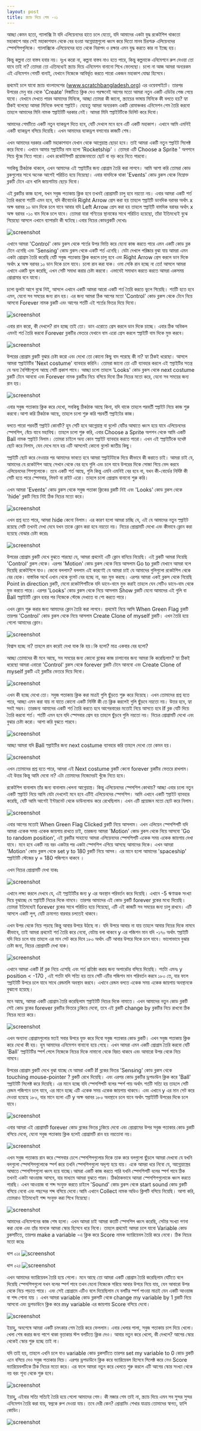 ```yaml
---
layout: post
title: স্ক্র্যাচ দিয়ে গেম -০১
---
```


আচ্ছা কেমন হতো, গ্যালাক্সি টা যদি এলিয়েনদের হাতে চলে যেতো, যদি আমাদের একটা যুদ্ধ রকেটশিপ থাকতো মহাকাশে আর সেই মহাকাশযান থেকে বের হওয়া অগ্নেয়াস্ত্রগুলো ধ্বংস করে দিতো মানব চিরশত্রু এলিয়েনদের স্পেসশিপগুলিকে। গ্যালাক্সিকে এলিয়েনদের হাত থেকে নিরাপদ ও রক্ষার এমন যুদ্ধ করতে কার না ইচ্ছে হয়।

কিন্তু কল্পনা তো বাস্তব হবার নয়। দূঃখ করো না, কল্পনা বাস্তব নাও হতে পারে, কিন্তু কল্পনাকে এনিমেশনে রুপ দেওয়া তো যাবে তাই না? তোমরা তো এতিমধ্যেই স্ক্র্যাচ দিয়ে এনিমেশন বানানো শিখে ফেলেছো। চলো না আজ আমরা অন্যরকম এই এনিমেশন গেমটি বানাই, যেখানে নিজেকে আবির্ভূত করতে পারো একজন মহাকাশ যোদ্ধা হিসেবে।

প্রথমেই চলে যাবো স্ক্র্যাচ বাংলাদেশের (www.scratchbangladesh.org) এর ওয়েবসাইটে। তারপর উপরের মেনু বার থেকে 'Create' লিঙ্কটিতে ক্লিক দেও পরক্ষনেই আগের মতো আমরা নতুন একটি এডিটর পেজ পেয়ে যাবো। যেখানে দেখতে পারব আমাদের মিনিকে, আচ্ছা তোমরা কী জানো, স্ক্র্যাচের ভাষায় মিনিকে কী বলতে হয়? হ্যা ঠিকই বলেছো আমরা মিনিকে বলবো স্প্রাইট। যেহেতু আমরা অন্যরকম একটি রোমাঞ্চকর এনিমেশন গেম তৈরি করবো তাহলে আমাদের মিনি নামক স্প্রাইটটি দরকার নেই। আমরা মিনি স্প্রাইটটিকে ডিলিট করে দিবো।

আমাদের গেমটিতে একটি নতুন ব্যাকড্রপ দিতে হবে, যেটি দেখলে মনে হবে এটি একটি মহাকাশ। এখানে আমি এমনিই একটি ব্যাকড্রপ বসিয়ে দিয়েছি। এখন আমাদের ব্যাকড্রপ বসানোর কাজটি শেষ।

এখন আমাদের দরকার একটি মহাকাশযান যেখান থেকে আগ্নেয়াস্ত্র ছোড়া হবে। তাই আমরা একটি নতুন স্প্রাইট সিলেক্ট করে নিবো। এখানে আমার স্প্রাইটির নাম হলো 'Rocketship' । তোমরা এটি Choose a Sprite ' অপশনে গিয়ে খুঁজে নিতে পারো। এখন রকেটশিপটি প্রয়োজনমতো ছোট বা বড় করে নিতে পারবো।

সবকিছু ঠিকঠাক থাকলে, এখন আমাদের এই স্প্রাইটির জন্য প্রোগ্রাম তৈরি করা লাগবে। আমি আশা করি তোমরা কোড ব্লকগুলোর সাথে অনেক আগেই পরিচিত হয়ে নিয়েছো। এবার বামদিকে থাকা 'Events' কোড ব্লকস থেকে নিম্নোক্ত ব্লকটি টেনে এনে খালি জায়গাটায় ছেড়ে দিবো। 

এই ব্লকটির কাজ হলো, যখন সবুজ পতাকায় ক্লিক হবে তখনই প্রোগ্রামটি চালু হবে নয়তো নয়। এবার আমরা একটি শর্ত তৈরি করবো শর্তটি এমন হবে, যদি কীবোর্ডের Right Arrow প্রেস করা হয় তাহলে স্প্রাইটি ডানদিক বরাবর অর্থাৎ x অক্ষ বরাবর ১০ ডান দিকে চলে যাবে আবার যদি Left Arrow প্রেস করা হয় তাহলে স্প্রাইটি বামদিক বরাবর অর্থাৎ x অক্ষ বরাবর -১০ বাম দিকে চলে যাবে। তোমরা যারা গণিতের স্থানাঙ্কের সাথে পরিচিত হয়েছো, তাঁরা ইতিমধ্যেই বুঝে গিয়েছো আসলে এখানে ব্যাপারটা কী ঘটেছে।এবার নিচের কোডব্লকটি দেখোঃ


![screenshot](images/rocketship_condition_01.png "Game")


এখানে আমরা 'Control' কোড ব্লকস থেকে শর্তের উপর ভিত্তি করে যেনো কাজ করতে পারে এমন একটি কোড ব্লক টেনে এনেছি এবং 'Sensing' কোড ব্লকস থেকে একটি শর্ত এনেছি। যেটা দেখলে পরিষ্কার বুঝা যায় আমরা এমন একটা প্রোগ্রাম তৈরি করেছি যেটি সবুজ পতাকায় ক্লিক করলে চালু হবে এবং Right Arrow প্রেস করলে ডান দিকে অর্থাৎ x অক্ষ বরাবর ১০ ডান দিকে চলে যাবে। চলো রান করা যাক। ওমা সেকি রান হচ্ছে না তো! আসলে আমরা এখানে একটি ভুল করেছি, এখন সেটি সমাধা করার চেষ্টা করবো। এভাবেই সমাধান করতে করতে আমরা একসময় প্রোগ্রামার বনে যাবো।

চলো ভুলটা আগে বুঝে নিই, আসলে এখানে একটি আমরা আরো একটি শর্ত তৈরি করতে ভুলে গিয়েছি। শর্তটি হতে হবে এমন, যেনো সব সময়ের জন্য রান হয়। এর জন্য আমরা ঠিক আগের মতো 'Control' কোড ব্লকস থেকে টেনে নিয়ে আসবো Forever নামক ব্লকটি এবং আগের শর্তটি এই শর্তের ভিতর দিয়ে দিবো। 

![screenshot](images/rocketship_condition_02.png "Game")

এবার রান করো, কী দেখলে? রান হচ্ছে তাই তো। ডান এরোতে প্রেস করলে ডান দিকে চাচ্ছে। এবার ঠিক অবিকল এমনই শর্ত তৈরি করবো Forever ব্লকটির ভেতরে যেখানে বাম এরো প্রেস করলে স্প্রাইটি বাম দিকে মুভ করবে।

![screenshot](images/rocketship_program.png "Game")

উপরের প্রোগ্রাম ব্লকটি বুঝার চেষ্টা করো এবং দেখো তো কোনো কিছু বাদ পরেছে কী না? হ্যা ঠিকই ধরেছো। আসলে আমরা স্প্রাইটটির 'Next costume' ব্যাবহার করিনি। তোমরা জানো তো এটি ব্যাবহার করলে এই স্প্রাইটির সতন্ত্র যে অন্য বৈশিষ্ট্যগুলো আছে সেটি প্রকাশ পাবে। আচ্ছা চলো তাহলে 'Looks' কোড ব্লকস থেকে next costume ব্লকটি টেনে আনবো এবং Forever নামক ব্লকটির নিচে বসিয়ে দিবো ঠিক নিচের মতো করে, যেনো সব সময়ের জন্য রান হয়।

![screenshot](images/rocketship_final_program.png "Game")

এবার সবুজ পতাকায় ক্লিক করে দেখো, সবকিছু ঠিকঠাক আছে কিনা, যদি থাকে তাহলে পরবর্তী স্প্রাইট নিয়ে কাজ শুরু করবো।আশা করি ঠিকঠাক আছে, তাহলে চলো শুরু করি পরবর্তী স্প্রাইটের কাজ।

বলতে পারো পরবর্তী স্প্রাইট কোনটি? হুম সেটি হবে আগ্নেয়াস্ত্র বা বুলেট যেটির আঘাতে ধ্বংস হয়ে যাবে এলিয়েনদের স্পেসশিপ, বেঁচে যাবে মহাবিশ্ব। তাহলে চলো শুরু করি, এবার Choose a Sprite অপশন থেকে আমি একটি Ball নামক স্প্রাইট নিলাম। তোমরা চাইলে অন্য কোন স্প্রাইট ব্যাবহার করতে পারো। এখন এই স্প্রাইটিকে যথেষ্ট ছোট করে নিলাম, যেন দেখে মনে হয় এটি আসলেই কোনো বুলেট জাতীয় কিছু।

স্প্রাইটি ছোট করে নেওয়ার পর আমাদের ভাবতে হবে আমরা স্প্রাইটটাকে দিয়ে কীভাবে কী করাতে চাই। আমরা চাই যে, আমাদের যে রকেটশিপ আছে সেখান থেকে বের হবে গুলি এবং চলে যাবে উপরের দিকে সোজা গিয়ে ভেদ করবে এলিয়েনদের শিপগুলোকে। তবে একটি শর্ত আছে, গুলি কিন্তু এমনি এমনিই বের হবে না, যখন কী-বোর্ডের নির্দিষ্ট কী সেটি হতে পারে স্পেসবার, লিফট বা রাইট এরো। তাহলে চলো প্রোগ্রাম বানানো শুরু করি।

এখন আমরা 'Events' কোড ব্লকস থেকে সবুজ পতাকা ক্লিকের ব্লকটি নিই এবং 'Looks' কোড ব্লকস থেকে 'hide' ব্লকটি নিয়ে নিই ঠিক নিচের মতো করে।

![screenshot](images/ball_01.png "Game")

 এখন প্রশ্ন হতে পারে, আমরা hide কেনো নিলাম। এর কারণ হলো আমরা চাচ্ছি যে, এই যে আমাদের নতুন স্প্রাইট রয়েছে সেটি তখনই দেখা দেবে যখন তাকে ক্লোন করা হবে নয়তো নয়। নিচের প্রোগ্রামটি দেখো এবং কীভাবে ক্লোন করা হয়েছে বোঝার চেষ্টা করোঃ

![screenshot](images/ball_02.png "Game")

উপরের প্রোগ্রাম ব্লকটি দেখে বুঝতে পারছো যে, আমরা প্রথমেই এটি ক্লোন বানিয়ে নিয়েছি। এই ব্লকটি আমরা নিয়েছি 'Control' ব্লকস থেকে। এরপর 'Motion' কোড ব্লকস থেকে নিয়ে আসলাম Go to ব্লকটি যেখানে আমরা বলে দিয়েছি রকেটশিপে যাও। কেনো বললাম? বললাম এই কারণেই যে আমরা চাই যে আমাদের গুলিগুলো রকেটশিপ থেকে বের হোক। বাস্তবিক অর্থে এখান থেকে বুলেট বের হচ্ছে না, বরং মুভ করছে। এরপর আমরা একই ব্লকস থেকে নিয়েছি Point in direction ব্লকটি, যেনো রকেটশিপটিকে যদি ডানে-বামে মুভ করাই তাহলে যেন সেটিও ডানে-বাম থেকে মুভ করতে পারে। এরপর 'Looks' কোড ব্লকস থেকে নিয়ে আসলাম Show ব্লকটি যেনো আমাদের এই গুলি বা Ball স্প্রাইটটি ক্লোন হবার পর নিজেকে স্টেজে দেখাতে বা শো করতে পারে।

এখন ক্লোন শুরু করার জন্য আমাদের ক্লোন তৈরি করা লাগবে। প্রথমেই নিয়ে আসি When Green Flag ব্লকটি তারপর 'Control' কোড ব্লকস থেকে নিয়ে আসলাম Create Clone of myself ব্লকটি। এখন তৈরি হয়ে গেলো আমাদের ক্লোন।

![screenshot](images/ball_03.png "Game")

বিশ্বাস হচ্ছে না? তাহলে রান করেই দেখা যাক কি হয়।কি হলো? মাত্র একবার বের হলো?

আচ্ছা তোমাদের কী মনে আছে, সব সময়ের জন্য কোনো ব্লকের কাজ চালানোর জন্য আমরা কি করেছিলাম? হ্যা ঠিকই ধরেছো আমরা এবারো 'Control' ব্লকস থেকে forever ব্লকটি টেনে আনবো এবং Create Clone of myself ব্লকটি এই ব্লকটির ভেতরে দিয়ে দিবো।

![screenshot](images/ball_04.png "Game")

এখন কী হচ্ছে দেখো তো। সবুজ পতাকায় ক্লিক করা মাত্রই গুলি ছুঁড়তে শুরু করে দিয়েছে। এখন তোমাদের প্রশ্ন হতে পারে, আচ্ছা এমন করা যায় না যাতে কোনো একটি নির্দিষ্ট কী তে ক্লিক করলেই গুলি ছুঁড়বে নয়তো নয়। উত্তর হবে, হ্যা সবই সম্ভব। তারজন্য আমাদের একটি শর্ত তৈরি করতে হবে আগেরবারের মতোই নিয়ে আসতে হবে If ব্লক যেটি দিয়ে তৈরি করবো শর্ত। শর্তটি এমন হবে যদি স্পেসবার প্রেস হয় তাহলে ছুঁড়বে গুলি নয়তো নয়। নিচের প্রোগ্রামটি দেখো এবং বুঝার চেষ্টা করো। আশা করি বুঝতে পারবে।

![screenshot](images/ball_05.png "Game")

আচ্ছা আমরা যদি Ball স্প্রাইটির জন্য next costume ব্যাবহার করি তাহলে দেখো তো কেমন হয়।

![screenshot](images/ball_06.png "Game")

এখন তোমাদের প্রশ্ন হতে পারে, আমরা এই Next costume ব্লকটি কেনো forever ব্লকটির ভেতরে রাখলাম। এই উত্তর কিন্তু আমি দেবো না? এটা তোমাদের নিজেদেরই খুঁজে নিতে হবে।


রকেটশিপ বানালাম তাঁর জন্য বানালাম খেলনা আগ্নেয়াস্ত্র। কিন্তু এলিয়েনদের স্পেসশিপ কোথায়? আচ্ছা এবার চলো নতুন একটি স্প্রাইট নিয়ে আসি যেটা দেখলেই মনে হবে এটিই এলিয়েনদের স্পেসশিপ। আমি এখানে একটি স্প্রাইট ব্যাবহার করেছি, যেটি আমি আগেই ইন্টারনেট থেকে ডাউনলোড করে রেখেছিলাম। এখন এটি প্রয়োজন মতো ছোট করে নিলাম।

![screenshot](images/spaceship_01.png "Game")

এবার আগের মতোই When Green Flag Clicked ব্লকটি নিয়ে আসলাম। এখন এলিয়েন স্পেসশিপটি যদি আমরা একেক সময় একেক জায়গায় রাখতে চাই, তারজন্য আমরা 'Motion' কোড ব্লকস থেকে নিয়ে আসবো 'Go to random position', এই ব্লকটির সাহায্যে আমরা এলিয়েনদের স্পেসশিপটি একেক সময় একেক জায়গায় দেখা যাবে। মনে হবে একটি নয় বরং একটার পর একটা স্পেসশিপ এগিয়ে আসছে আমাদের দিকে। এখন আমরা 'Motion' কোড ব্লকস থেকে set y to 180 ব্লকটি নিয়ে আসব। এর মানে হলো আমাদের 'spaceship'  স্প্রাইটটি স্টেজের y = 180 পজিশনে থাকবে ‌।

এখন নিচের প্রোগ্রামটি দেখা যাকঃ

![screenshot](images/spaceship_02.png "Game")

এখানে লক্ষ্য করলে দেখবে যে, এই স্প্রাইটটির জন্য y এর অবস্থান পরিবর্তন করে দিয়েছি। এখানে -5 ঋণাত্মক সংখ্যা দিয়ে বুঝাচ্ছে যে স্প্রাইটি নিচের দিকে নামবে। তারপর আমাদের এই কোড ব্লকটি forever ব্লকের মধ্যে দিয়েছি। তোমরা ইতিমধ্যেই forever ব্লকের সাথে পরিচিত হয়ে গিয়েছো, এটি এই কাজটি সব সময়ের জন্য চালু রাখবে। এটি আসলে একটি লুপ, যেটি ক্রমাগত বারবার চলতেই থাকবে।

এখন উপর থেকে নিচে পড়ছে কিন্তু আবার উপরে উঠছে না। যদি উপরে আবার না যায় তাহলে আবার নিচের দিকে নামবে কীভাবে, তাই আমরা প্রথমেই শর্ত তৈরি করে নেবো, যেটায় বলা থাকবে y এর পজিশন মান যদি -১৭০ অর্থাৎ স্প্রাইটি যদি নিচে চলে যায় তাহলে এর মান সেট করে দিবে ১৮০ অর্থাৎ এটি আবার উপরে দিকে চলে যাবে। ভালোভাবে বুঝার চেষ্টা জন্য, নিচের প্রোগ্রামটি দেখা যাক।

![screenshot](images/spaceship_03.png "Game")

এখানে আমরা একটি If ব্লক নিয়ে এসেছি এবং শর্ত প্রতিষ্ঠা করার জন্য অপারেটর বসিয়ে দিয়েছি। শর্তটা এমনঃ y position < -170 , এই শর্তটা যদি সত্যি হয় তবে সেটি এটির পজিশন মান পরিবর্তন করবে ১৮০ তে, যার ফলে স্প্রাইটটি উপরে চলে যাবে সাথে রেন্ডমলি অবস্থান করবে। এখানে রেন্ডম বলতে একেক সময় একেক জায়গায় অবস্থানকে বুঝানো হয়েছে।

মনে আছে, আমরা একটি প্রোগ্রাম তৈরি করেছিলাম স্প্রাইটটি নিচের দিকে নামাতে। এখন আমাদের নতুন কোড ব্লকটি সেই কোড ব্লকের forever ব্লকটির ভিতরে ঢুকিয়ে দেবো, তবে এই ব্লকটি change by ব্লকটির নিচে রাখবো ঠিক নিচের মতো করে।

![screenshot](images/spaceship_04.png "Game")

এখন অন্যান্য প্রোগ্রামগুলোর মতই সবার উপরে যুক্ত করে দিবো সবুজ পতাকার কোড ব্লকটি। এখন সবুজ পতাকায় ক্লিক করে দেখো কী হয়। হুম আমাদের এনিমেশন বানানো হয়ে গেছে। এখন আমরা এমন একটি প্রোগ্রাম তৈরি করবো যেটি 'Ball' স্প্রাইটটির স্পর্শ পেলে নিজেকে নিচের দিকে নামানো থেকে বিরত থাকবে এবং আবারো উপর থেকে নিচে নামবে।

উপরের প্রোগ্রাম ব্লকটি দেখে বুঝা যাচ্ছে যে আমরা একটি If ব্লকের ভিতর 'Sensing' কোড ব্লকস থেকে touching mouse-pointer ? ব্লকটি রেখে দিয়েছি। এবং এরপর কোড ব্লকটির ড্রপডাউন ক্লিক করে 'Ball' স্প্রাইটটি সিলেক্ট করে দিয়েছি। এর মানে হচ্ছে যদি স্পেসশিপটি বলের স্পর্শ পায় অর্থাৎ শর্তটি সত্যি হয় তাহলে সেটি রেন্ডম পজিশনে চলে যাবে, এর মানে হচ্ছে এটি একেক সময় একেক জায়গায় থাকবে। এবং এখানে y এর মান সেট করে দেওয়া হয়েছে ১৮০, যার মানে হলো এটি y অক্ষ বরাবর ১৮০ অবস্থানে চলে যাবে অর্থাৎ স্প্রাইটটি উপরের দিকে চলে যাবে।

![screenshot](images/touch_01.png "Game")

এবার আমরা এই প্রোগ্রামটি forever কোড ব্লকের ভিতর ঢুকিয়ে দেবো এবং প্রোগ্রামের উপর সবুজ পতাকার কোড ব্লকটি বসিয়ে দেবো, যেনো সবুজ পতাকায় ক্লিক হলেই প্রোগ্রামটি রান হয় নয়তোবা নয়।

![screenshot](images/touch_02.png "Game")

এখন সবুজ পতাকায় রান করে স্পেসবার চেপে স্পেসশিপগুলোর দিকে তাক করে বলগুলো ছুঁড়লে আমরা দেখবো যে যখনি বলগুলো স্পেসশিপগুলোকে স্পর্শ করে তখনি স্পেসশিপগুলো অদৃশ্য হয়ে যায়। একে আমরা ধরে নিবো যে, আগ্নেয়াস্ত্রের আঘাতে স্পেসশিপগুলো ধ্বংস হয়ে যাচ্ছে।আমরা একটি কাজ করতে পারি যখনি স্পেসশিপটি বলের স্পর্শ পাবে ঠিক তখনই একটা আওয়াজ আসবে, যার মাধ্যমে আমরা বুঝতে পারব। ঠিকঠাকভাবে আমরা স্পেসশিপগুলোকে ধ্বংস করতে পারছি। এখন আওয়াজ বা শব্দ সংযুক্ত করতে চাইলে 'Sound' কোড ব্লকস থেকে start sound কোড ব্লকটি বসিয়ে নেবো এবং পছন্দের শব্দ বসিয়ে দেবো।আমি এখানে Collect নামক অডিও ক্লিপটি বসিয়ে নিয়েছি। আশা করি, তোমরাও ইতিমধ্যেই শব্দ সংযুক্ত করা শিখে নিয়েছো।

![screenshot](images/sound_01.png "Game")

আমাদের এনিমেশনের কাজ শেষ হলো। এখন আমরা চাই আমরা কতটি স্পেসশিপ ধ্বংস করেছি, সেটার সংখ্যা গণনা করা হোক এবং তাঁর মানকে আমরা স্কোর হিসেবে ধরে নিবো। তাহলে প্রথমেই আমরা চলে যাবো Variable কোড ব্লকসটিতে, তারপর make a variable -এ ক্লিক করে Score নামক ভ্যারিয়েবল তৈরি করে নেবো। ঠিক নিচের মতো করেঃ 

ধাপ ০১ঃ
![screenshot](images/var_01.png "Game")

ধাপ ০২ঃ
![screenshot](images/var_02.png "Game")

এখন আমাদের ভ্যারিয়েবল তৈরি হয়ে গেলো। মনে আছে তো আমরা একটি প্রোগ্রাম তৈরি করেছিলাম যেটিতে বলে দিয়েছি স্পেসশিপগুলো যখন বলের স্পর্শ পাবে তখন যেনো নিজেকে সরিয়ে আবার উপরে নিয়ে যায়, যেন আবারো উপর থেকে নিচে পড়তে পারে। এবং সেই প্রোগ্রামে এটিও বলে দিয়েছিলাম যে বলটির স্পর্শ পাওয়া মাত্রই যেন একটি আওয়াজ বা শব্দ শোনা যায় । এখন আমরা variable কোড ব্লকসটি থেকে change my variable by 1 ব্লকটি নিয়ে আসবো এবং ড্রপডাউনে ক্লিক করে my variable এর জায়গায় Score বসিয়ে দেবো। 

![screenshot](images/score_01.png "Game")

ইয়াহু, অবশেষে আমরা একটি চমৎকার গেম তৈরি করে ফেললাম। এবার খেলার পালা, সবুজ পতাকায় চাপ দিয়ে খেলো। খেলা শেষ করার জন্য পাশে থাকা বৃত্তাকার স্টপ বলটিতে ক্লিক দেও। আবার নতুন করে খেলো, কী দেখলে? আগের স্কোর থেকেই স্কোর শুরু হচ্ছে তাই না।

যদি তাই হয়, তাহলে এখনি চলে যাও variable কোড ব্লকসটিতে তারপর set my variable to 0 কোড ব্লকটি এনে বসিয়ে দেও সবুজ পতাকার নিচে। এরপর ড্রপডাউনে ক্লিক করে ভ্যারিয়েবল হিসেবে সিলেক্ট করে নেও Score ভ্যারিয়েবলটিকে ঠিক নিচের মতো করে। এর ফলে আমরা নতুন করে খেলতে শুরু করলে এটি আগের স্কোর সংখ্যা থেকে নয় বরং শূন্য থেকে শুরু হবে।

![screenshot](images/score_02.png "Game")

ইয়াহু, এইবার সত্যি সত্যিই তৈরি হয়ে গেলো আমাদের গেম। কী মজার গেম তাই না, স্ক্র্যাচ দিয়ে এমন সব সুন্দর সুন্দর এনিমেশন তৈরি করা যায়, স্বপ্নকে রুপ দেওয়া যায়। তবে দেরী কেন? প্রোগ্রামিং শেখার যাত্রায় তোমাদের স্বাগত, হ্যাপি কোডিং।

![screenshot](images/game.gif "Game")

